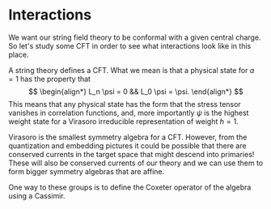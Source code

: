 # Interactions

We want our string field theory to be conformal with a given central charge. So let's study some CFT in order to see what interactions look like in this place. 

A string theory defines a CFT. What we mean is that a physical state for $a=1$ has the property that
$$
\begin{align*}
L_n \psi = 0 && L_0 \psi = \psi.
\end{align*}
$$
This means that any physical state has the form that the stress tensor vanishes in correlation functions, and, more importantly $\psi$ is the highest weight state for a Virasoro irreducible representation of weight $h=1$. 

Virasoro is the smallest symmetry algebra for a CFT. However, from the quantization and embedding pictures it could be possible that there are conserved currents in the target space that might descend into primaries! These will also be conserved currents of our theory and we can use them to form bigger symmetry algebras that are affine. 

One way to these groups is to define the Coxeter operator of the algebra using a Cassimir. 








